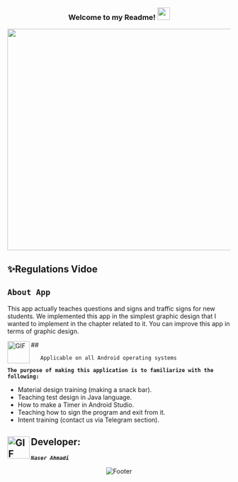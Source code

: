 <h3 align="center">
  
  Welcome to my Readme!
  <img src="https://media.giphy.com/media/hvRJCLFzcasrR4ia7z/giphy.gif" width="28">

  
  <img src="https://encrypted-tbn0.gstatic.com/images?q=tbn:ANd9GcT-TTuec9pNRq7qqlMnXP9y2iLJxF4Mn7LdYSrHmb9eZ9B27-GefSWbuKbtBB_QOYVLZ6Q&usqp=CAU" width="1000" height="500">

</h3>

## ✨Regulations Vidoe

## <code><strong>About App</strong></code> ##
<p>
  This app actually teaches questions and signs and traffic signs for new students. We implemented this app in the simplest graphic design that I wanted to implement in the chapter related to it. You can 
  improve this app in terms of graphic design.
</p>
## <img align="left" alt="GIF" height="50px" src="https://www.toptimenet.com/images/setting.gif"/>  

  <ul>
        
       Applicable on all Android operating systems
          
  </ul> 

 </ul>  
          <code><strong>The purpose of making this application is to familiarize with the following:</strong></code>
<ul>
    <li>
         Material design training (making a snack bar).
    </li>
    <li>
         Teaching test design in Java language.
    </li>
    <li>
        How to make a Timer in Android Studio.
    </li>
    <li>
        Teaching how to sign the program and exit from it.
    </li>
  <li>
        Intent training (contact us via Telegram section).
  </li>
</ul>

##  <img align="left" alt="GIF" height="50px" src="https://cdn.dribbble.com/users/2131993/screenshots/4948736/thoughtworks-gif_dribbble.gif"/>    Developer:

<code><em><strong>Naser Ahmadi</strong></em></code>

<div align="center">
  <img src="https://readme-typing-svg.herokuapp.com?font=Dancing+Script&size=30&color=F38F02&center=true&vCenter=true&width=300&height=50&lines=Thanks+for+your+visit!;Have+a+nice+day!;" alt="Footer"></img>
  </div>
